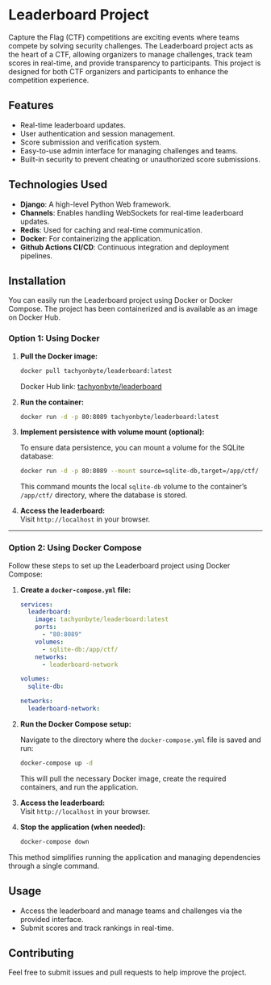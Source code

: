 
# Leaderboard Project

Capture the Flag (CTF) competitions are exciting events where teams compete by solving security challenges. The Leaderboard project acts as the heart of a CTF, allowing organizers to manage challenges, track team scores in real-time, and provide transparency to participants. This project is designed for both CTF organizers and participants to enhance the competition experience.

## Features

- Real-time leaderboard updates.
- User authentication and session management.
- Score submission and verification system.
- Easy-to-use admin interface for managing challenges and teams.
- Built-in security to prevent cheating or unauthorized score submissions.

## Technologies Used

- **Django**: A high-level Python Web framework.
- **Channels**: Enables handling WebSockets for real-time leaderboard updates.
- **Redis**: Used for caching and real-time communication.
- **Docker**: For containerizing the application.
- **Github Actions CI/CD**: Continuous integration and deployment pipelines.

## Installation

You can easily run the Leaderboard project using Docker or Docker Compose. The project has been containerized and is available as an image on Docker Hub.

### Option 1: Using Docker

1. **Pull the Docker image:**

   ```bash
   docker pull tachyonbyte/leaderboard:latest
   ```

   Docker Hub link: [tachyonbyte/leaderboard](https://hub.docker.com/r/tachyonbyte/leaderboard)

2. **Run the container:**

   ```bash
   docker run -d -p 80:8089 tachyonbyte/leaderboard:latest
   ```

3. **Implement persistence with volume mount (optional):**

   To ensure data persistence, you can mount a volume for the SQLite database:

   ```bash
   docker run -d -p 80:8089 --mount source=sqlite-db,target=/app/ctf/ tachyonbyte/leaderboard:latest
   ```

   This command mounts the local `sqlite-db` volume to the container’s `/app/ctf/` directory, where the database is stored.

4. **Access the leaderboard:**  
   Visit `http://localhost` in your browser.

---

### Option 2: Using Docker Compose

Follow these steps to set up the Leaderboard project using Docker Compose:

1. **Create a `docker-compose.yml` file:**

   ```yaml
   services:
     leaderboard:
       image: tachyonbyte/leaderboard:latest
       ports:
         - "80:8089"
       volumes:
         - sqlite-db:/app/ctf/
       networks:
         - leaderboard-network

   volumes:
     sqlite-db:

   networks:
     leaderboard-network:
   ```

2. **Run the Docker Compose setup:**

   Navigate to the directory where the `docker-compose.yml` file is saved and run:

   ```bash
   docker-compose up -d
   ```

   This will pull the necessary Docker image, create the required containers, and run the application.

3. **Access the leaderboard:**  
   Visit `http://localhost` in your browser.

4. **Stop the application (when needed):**

   ```bash
   docker-compose down
   ```

This method simplifies running the application and managing dependencies through a single command.

## Usage

- Access the leaderboard and manage teams and challenges via the provided interface.
- Submit scores and track rankings in real-time.

## Contributing

Feel free to submit issues and pull requests to help improve the project.
